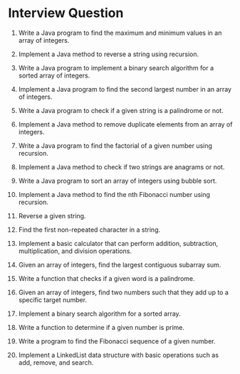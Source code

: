 # Interview Question

1.	Write a Java program to find the maximum and minimum values in an array of integers.
2.	Implement a Java method to reverse a string using recursion.
3.	Write a Java program to implement a binary search algorithm for a sorted array of integers.
4.	Implement a Java program to find the second largest number in an array of integers.
5.	Write a Java program to check if a given string is a palindrome or not.
6.	Implement a Java method to remove duplicate elements from an array of integers.
7.	Write a Java program to find the factorial of a given number using recursion.
8.	Implement a Java method to check if two strings are anagrams or not.
9.	Write a Java program to sort an array of integers using bubble sort.
10.	Implement a Java method to find the nth Fibonacci number using recursion.

11.	Reverse a given string.
12.	Find the first non-repeated character in a string.
13.	Implement a basic calculator that can perform addition, subtraction, multiplication, and division operations.
14.	Given an array of integers, find the largest contiguous subarray sum.
15.	Write a function that checks if a given word is a palindrome.
16.	Given an array of integers, find two numbers such that they add up to a specific target number.
17.	Implement a binary search algorithm for a sorted array.
18.	Write a function to determine if a given number is prime.
19.	Write a program to find the Fibonacci sequence of a given number.
20.	Implement a LinkedList data structure with basic operations such as add, remove, and search.

